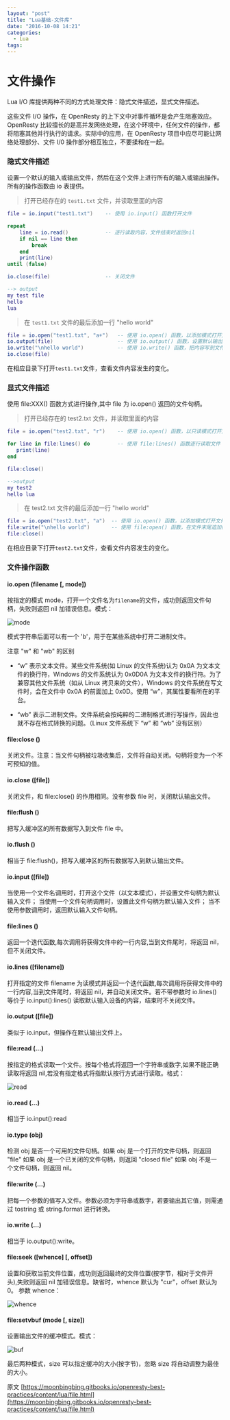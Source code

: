 ```yaml
---
layout: "post"
title: "Lua基础-文件库"
date: "2016-10-08 14:21"
categories:
  - Lua
tags:
---
```


# 文件操作

Lua I\/O 库提供两种不同的方式处理文件：隐式文件描述，显式文件描述。

这些文件 I\/O 操作，在 OpenResty 的上下文中对事件循环是会产生阻塞效应。 OpenResty 比较擅长的是高并发网络处理，在这个环境中，任何文件的操作，都将阻塞其他并行执行的请求。实际中的应用，在 OpenResty 项目中应尽可能让网络处理部分、文件 I\/0 操作部分相互独立，不要揉和在一起。

### 隐式文件描述

设置一个默认的输入或输出文件，然后在这个文件上进行所有的输入或输出操作。所有的操作函数由 io 表提供。

> 打开已经存在的 `test1.txt` 文件，并读取里面的内容

```lua
file = io.input("test1.txt")    -- 使用 io.input() 函数打开文件

repeat
    line = io.read()            -- 逐行读取内容，文件结束时返回nil
    if nil == line then
        break
    end
    print(line)
until (false)

io.close(file)                  -- 关闭文件

--> output
my test file
hello
lua
```

> 在 `test1.txt` 文件的最后添加一行 "hello world"

```lua
file = io.open("test1.txt", "a+")   -- 使用 io.open() 函数，以添加模式打开文件
io.output(file)                     -- 使用 io.output() 函数，设置默认输出文件
io.write("\nhello world")           -- 使用 io.write() 函数，把内容写到文件
io.close(file)
```

在相应目录下打开`test1.txt`文件，查看文件内容发生的变化。

### 显式文件描述

使用 file:XXX\(\) 函数方式进行操作,其中 file 为 io.open\(\) 返回的文件句柄。

> 打开已经存在的 test2.txt 文件，并读取里面的内容

```lua
file = io.open("test2.txt", "r")    -- 使用 io.open() 函数，以只读模式打开文件

for line in file:lines() do         -- 使用 file:lines() 函数逐行读取文件
   print(line)
end

file:close()

-->output
my test2
hello lua
```

> 在 test2.txt 文件的最后添加一行 "hello world"

```lua
file = io.open("test2.txt", "a")  -- 使用 io.open() 函数，以添加模式打开文件
file:write("\nhello world")       -- 使用 file:open() 函数，在文件末尾追加内容
file:close()
```

在相应目录下打开`test2.txt`文件，查看文件内容发生的变化。

### 文件操作函数

#### io.open \(filename \[, mode\]\)

按指定的模式 mode，打开一个文件名为`filename`的文件，成功则返回文件句柄，失败则返回 nil 加错误信息。模式：

![mode](../../images/2016/file_1.png)

模式字符串后面可以有一个 'b'，用于在某些系统中打开二进制文件。

注意 "w" 和 "wb" 的区别

- “w” 表示文本文件。某些文件系统\(如 Linux 的文件系统\)认为 0x0A 为文本文件的换行符，Windows 的文件系统认为 0x0D0A 为文本文件的换行符。为了兼容其他文件系统（如从 Linux 拷贝来的文件），Windows 的文件系统在写文件时，会在文件中 0x0A 的前面加上 0x0D。使用 “w”，其属性要看所在的平台。

- “wb” 表示二进制文件。文件系统会按纯粹的二进制格式进行写操作，因此也就不存在格式转换的问题。（Linux 文件系统下 “w” 和 “wb” 没有区别）

#### file:close \(\)

关闭文件。注意：当文件句柄被垃圾收集后，文件将自动关闭。句柄将变为一个不可预知的值。

#### io.close \(\[file\]\)

关闭文件，和 file:close\(\) 的作用相同。没有参数 file 时，关闭默认输出文件。

#### file:flush \(\)

把写入缓冲区的所有数据写入到文件 file 中。

#### io.flush \(\)

相当于 file:flush\(\)，把写入缓冲区的所有数据写入到默认输出文件。

#### io.input \(\[file\]\)

当使用一个文件名调用时，打开这个文件（以文本模式），并设置文件句柄为默认输入文件；
当使用一个文件句柄调用时，设置此文件句柄为默认输入文件；
当不使用参数调用时，返回默认输入文件句柄。

#### file:lines \(\)

返回一个迭代函数,每次调用将获得文件中的一行内容,当到文件尾时，将返回 nil，但不关闭文件。

#### io.lines \(\[filename\]\)

打开指定的文件 filename 为读模式并返回一个迭代函数,每次调用将获得文件中的一行内容,当到文件尾时，将返回 nil，并自动关闭文件。若不带参数时 io.lines\(\) 等价于 io.input\(\):lines\(\) 读取默认输入设备的内容，结束时不关闭文件。

#### io.output \(\[file\]\)

类似于 io.input，但操作在默认输出文件上。

#### file:read \(...\)

按指定的格式读取一个文件。按每个格式将返回一个字符串或数字,如果不能正确读取将返回 nil,若没有指定格式将指默认按行方式进行读取。格式：

![read](../../images/2016/file_2.png)

#### io.read \(...\)

相当于 io.input\(\):read

#### io.type \(obj\)

检测 obj 是否一个可用的文件句柄。如果 obj 是一个打开的文件句柄，则返回 "file" 如果 obj 是一个已关闭的文件句柄，则返回 "closed file" 如果 obj 不是一个文件句柄，则返回 nil。

#### file:write \(...\)

把每一个参数的值写入文件。参数必须为字符串或数字，若要输出其它值，则需通过 tostring 或 string.format 进行转换。

#### io.write \(...\)

相当于 io.output\(\):write。

#### file:seek \(\[whence\] \[, offset\]\)

设置和获取当前文件位置，成功则返回最终的文件位置\(按字节，相对于文件开头\),失败则返回 nil 加错误信息。缺省时，whence 默认为 "cur"，offset 默认为 0。
参数 whence：

![whence](../../images/2016/file_3.png)

#### file:setvbuf \(mode \[, size\]\)

设置输出文件的缓冲模式。模式：

![buf](../../images/2016/file_4.png)

最后两种模式，size 可以指定缓冲的大小\(按字节\)，忽略 size 将自动调整为最佳的大小。

原文
[https://moonbingbing.gitbooks.io/openresty-best-practices/content/lua/file.html](https://moonbingbing.gitbooks.io/openresty-best-practices/content/lua/file.html)
